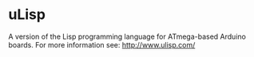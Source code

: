 # uLisp
A version of the Lisp programming language for ATmega-based Arduino boards.
For more information see:
http://www.ulisp.com/
